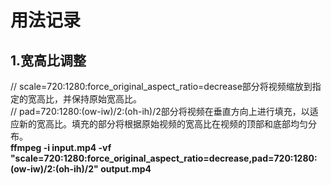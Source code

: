 # 用法记录

## 1.宽高比调整
// scale=720:1280:force_original_aspect_ratio=decrease部分将视频缩放到指定的宽高比，并保持原始宽高比。  
// pad=720:1280:(ow-iw)/2:(oh-ih)/2部分将视频在垂直方向上进行填充，以适应新的宽高比。填充的部分将根据原始视频的宽高比在视频的顶部和底部均匀分布。  
**ffmpeg -i input.mp4 -vf "scale=720:1280:force_original_aspect_ratio=decrease,pad=720:1280:(ow-iw)/2:(oh-ih)/2" output.mp4**  